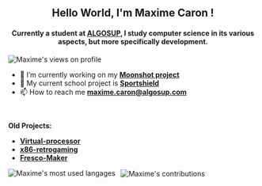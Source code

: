 <h2 align="center"> Hello World, I'm Maxime Caron !</h2> 
<h4 align="center"> Currently a student at <a href="https://algosup.com">ALGOSUP</a>, I study computer science in its various aspects, but more specifically development.</h4>

<p align="left"> <img src="https://komarev.com/ghpvc/?username=MaximeAlgosup&color=blueviolet&style=plastic" alt="Maxime's views on profile" /> </p>

- 🔭 I’m currently working on my [**Moonshot project**](https://github.com/MaximeAlgosup/Coding-Dojo.git)
- 🔭 My current school project is [**Sportshield**](https://github.com/algosup/2023-2024-project-4-sportshield-team-4.git)
- 📫 How to reach me **maxime.caron@algosup.com**
<br>

**Old Projects:**
- [**Virtual-processor**](https://github.com/algosup/2023-2024-project-3-virtual-processor-team-2.git)
- [**x86-retrogaming**](https://github.com/algosup/2023-2024-project-2-x86-retrogaming-team-4)
- [**Fresco-Maker**](https://github.com/MaximeAlgosup/Fresco-Maker.git)

<p><img src="https://github-readme-stats.vercel.app/api/top-langs/?username=MaximeAlgosup&show_icons=true&locale=en&layout=donut" alt="Maxime's most used langages" align="left" /></p>
<p>&nbsp; <img src="https://github-readme-stats.vercel.app/api?username=MaximeAlgosup&show_icons=true&theme=radical" alt="Maxime's contributions" align="center" /></p>
<br/>
<!-- <p><img src="https://github-readme-streak-stats.herokuapp.com?user=MaximeAlgosup&theme=dark" alt="GitHub Streak" /></p> -->

